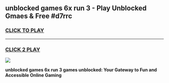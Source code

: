 
## unblocked games 6x run 3 - Play Unblocked Gmaes & Free #d7rrc
<h3>
<a href="https://news.freeplayer.one?title=unblocked_games_6x_run_3&ref=26F">CLICK TO PLAY</a></h3>
<hr>

<h3>
<a href="https://news.freeplayer.one?title=unblocked_games_6x_run_3&ref=26F">CLICK 2 PLAY</a>
  
</h3>

<a href="https://news.freeplayer.one?title=unblocked_games_6x_run_3&ref=26F/"><img src="https://clearcache.store/games.png"></a>


**unblocked games 6x run 3 games unblocked: Your Gateway to Fun and Accessible Online Gaming**
